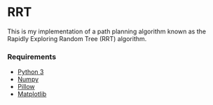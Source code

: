 # RRT

This is my implementation of a path planning algorithm known as the Rapidly Exploring Random Tree (RRT) algorithm.

### Requirements
- [Python 3](https://www.python.org/downloads/) 
- [Numpy](https://numpy.org/)
- [Pillow](https://pypi.org/project/Pillow/)
- [Matplotlib](https://matplotlib.org/)
